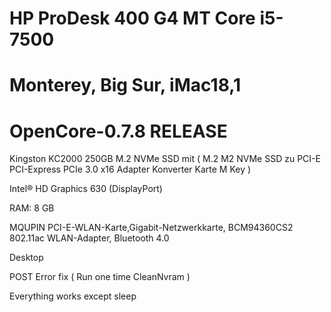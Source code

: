 # HP ProDesk 400 G4 MT Core i5-7500

# Monterey, Big Sur,  iMac18,1

# OpenCore-0.7.8 RELEASE

Kingston KC2000 250GB M.2 NVMe SSD mit ( M.2 M2 NVMe SSD zu PCI-E PCI-Express PCIe 3.0 x16 Adapter Konverter Karte M Key )

Intel® HD Graphics 630 (DisplayPort)

RAM:	8 GB	

MQUPIN PCI-E-WLAN-Karte,Gigabit-Netzwerkkarte, BCM94360CS2 802.11ac WLAN-Adapter, Bluetooth 4.0

Desktop

POST Error fix ( Run one time CleanNvram )

Everything works except sleep
